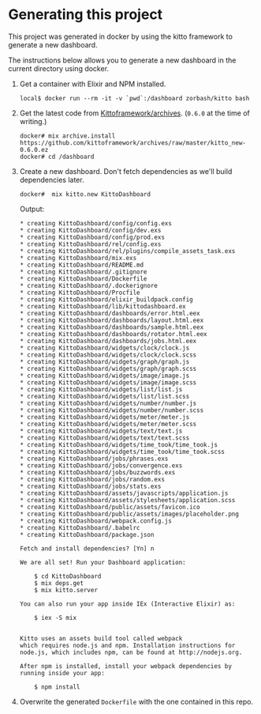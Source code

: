 # Generating this project

This project was generated in docker by using the kitto framework to generate a new dashboard.

The instructions below allows you to generate a new dashboard in the current directory using docker.

1. Get a container with Elixir and NPM installed.
    ```
    local$ docker run --rm -it -v `pwd`:/dashboard zorbash/kitto bash
    ```

1. Get the latest code from [Kittoframework/archives](https://github.com/kittoframework/archives). (`0.6.0` at the time of writing.)

    ```
    docker# mix archive.install https://github.com/kittoframework/archives/raw/master/kitto_new-0.6.0.ez
    docker# cd /dashboard
    ```

1. Create a new dashboard. Don't fetch dependencies as we'll build dependencies later.

    ```
    docker#  mix kitto.new KittoDashboard
    ```

    Output:
    ```
    * creating KittoDashboard/config/config.exs
    * creating KittoDashboard/config/dev.exs
    * creating KittoDashboard/config/prod.exs
    * creating KittoDashboard/rel/config.exs
    * creating KittoDashboard/rel/plugins/compile_assets_task.exs
    * creating KittoDashboard/mix.exs
    * creating KittoDashboard/README.md
    * creating KittoDashboard/.gitignore
    * creating KittoDashboard/Dockerfile
    * creating KittoDashboard/.dockerignore
    * creating KittoDashboard/Procfile
    * creating KittoDashboard/elixir_buildpack.config
    * creating KittoDashboard/lib/kittodashboard.ex
    * creating KittoDashboard/dashboards/error.html.eex
    * creating KittoDashboard/dashboards/layout.html.eex
    * creating KittoDashboard/dashboards/sample.html.eex
    * creating KittoDashboard/dashboards/rotator.html.eex
    * creating KittoDashboard/dashboards/jobs.html.eex
    * creating KittoDashboard/widgets/clock/clock.js
    * creating KittoDashboard/widgets/clock/clock.scss
    * creating KittoDashboard/widgets/graph/graph.js
    * creating KittoDashboard/widgets/graph/graph.scss
    * creating KittoDashboard/widgets/image/image.js
    * creating KittoDashboard/widgets/image/image.scss
    * creating KittoDashboard/widgets/list/list.js
    * creating KittoDashboard/widgets/list/list.scss
    * creating KittoDashboard/widgets/number/number.js
    * creating KittoDashboard/widgets/number/number.scss
    * creating KittoDashboard/widgets/meter/meter.js
    * creating KittoDashboard/widgets/meter/meter.scss
    * creating KittoDashboard/widgets/text/text.js
    * creating KittoDashboard/widgets/text/text.scss
    * creating KittoDashboard/widgets/time_took/time_took.js
    * creating KittoDashboard/widgets/time_took/time_took.scss
    * creating KittoDashboard/jobs/phrases.exs
    * creating KittoDashboard/jobs/convergence.exs
    * creating KittoDashboard/jobs/buzzwords.exs
    * creating KittoDashboard/jobs/random.exs
    * creating KittoDashboard/jobs/stats.exs
    * creating KittoDashboard/assets/javascripts/application.js
    * creating KittoDashboard/assets/stylesheets/application.scss
    * creating KittoDashboard/public/assets/favicon.ico
    * creating KittoDashboard/public/assets/images/placeholder.png
    * creating KittoDashboard/webpack.config.js
    * creating KittoDashboard/.babelrc
    * creating KittoDashboard/package.json

    Fetch and install dependencies? [Yn] n

    We are all set! Run your Dashboard application:

        $ cd KittoDashboard
        $ mix deps.get
        $ mix kitto.server

    You can also run your app inside IEx (Interactive Elixir) as:

        $ iex -S mix


    Kitto uses an assets build tool called webpack
    which requires node.js and npm. Installation instructions for
    node.js, which includes npm, can be found at http://nodejs.org.

    After npm is installed, install your webpack dependencies by
    running inside your app:

        $ npm install
    ```

1. Overwrite the generated `Dockerfile` with the one contained in this repo.
